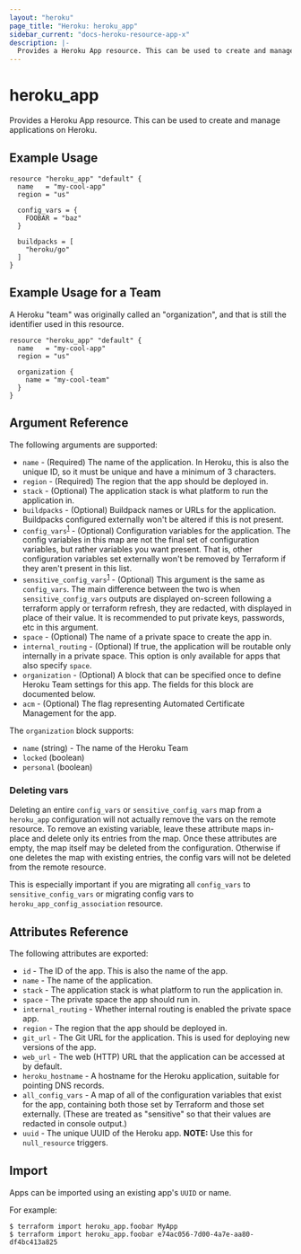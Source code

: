 ```yaml
---
layout: "heroku"
page_title: "Heroku: heroku_app"
sidebar_current: "docs-heroku-resource-app-x"
description: |-
  Provides a Heroku App resource. This can be used to create and manage applications on Heroku.
---
```


# heroku\_app

Provides a Heroku App resource. This can be used to create and manage applications on Heroku.

## Example Usage

```hcl
resource "heroku_app" "default" {
  name   = "my-cool-app"
  region = "us"

  config_vars = {
    FOOBAR = "baz"
  }

  buildpacks = [
    "heroku/go"
  ]
}
```

## Example Usage for a Team

A Heroku "team" was originally called an "organization", and that is still the identifier used in this resource.

```hcl
resource "heroku_app" "default" {
  name   = "my-cool-app"
  region = "us"

  organization {
    name = "my-cool-team"
  }
}
```

## Argument Reference

The following arguments are supported:

* `name` - (Required) The name of the application. In Heroku, this is also the
   unique ID, so it must be unique and have a minimum of 3 characters.
* `region` - (Required) The region that the app should be deployed in.
* `stack` - (Optional) The application stack is what platform to run the application
   in.
* `buildpacks` - (Optional) Buildpack names or URLs for the application.
     Buildpacks configured externally won't be altered if this is not present.
* `config_vars`<sup>[1](#deleting-vars)</sup> - (Optional) Configuration variables for the application.
     The config variables in this map are not the final set of configuration
     variables, but rather variables you want present. That is, other
     configuration variables set externally won't be removed by Terraform
     if they aren't present in this list.
* `sensitive_config_vars`<sup>[1](#deleting-vars)</sup> - (Optional) This argument is the same as `config_vars`.
     The main difference between the two is when `sensitive_config_vars` outputs
     are displayed on-screen following a terraform apply or terraform refresh,
     they are redacted, with <sensitive> displayed in place of their value.
     It is recommended to put private keys, passwords, etc in this argument.
* `space` - (Optional) The name of a private space to create the app in.
* `internal_routing` - (Optional) If true, the application will be routable
  only internally in a private space. This option is only available for apps
  that also specify `space`.
* `organization` - (Optional) A block that can be specified once to define
     Heroku Team settings for this app. The fields for this block are
     documented below.
* `acm` - (Optional) The flag representing Automated Certificate Management for the app.

The `organization` block supports:

* `name` (string) - The name of the Heroku Team
* `locked` (boolean)
* `personal` (boolean)

### Deleting vars

Deleting an entire `config_vars` or `sensitive_config_vars` map from a `heroku_app`
configuration will not actually remove the vars on the remote resource. To remove an existing variable,
leave these attribute maps in-place and delete only its entries from the map. Once these attributes are
empty, the map itself may be deleted from the configuration. Otherwise if one deletes the map with existing
entries, the config vars will not be deleted from the remote resource.

This is especially important if you are migrating all `config_vars` to `sensitive_config_vars` or migrating
config vars to `heroku_app_config_association` resource.

## Attributes Reference

The following attributes are exported:

* `id` - The ID of the app. This is also the name of the app.
* `name` - The name of the application.
* `stack` - The application stack is what platform to run the application
   in.
* `space` - The private space the app should run in.
* `internal_routing` - Whether internal routing is enabled the private space
  app.
* `region` - The region that the app should be deployed in.
* `git_url` - The Git URL for the application. This is used for
   deploying new versions of the app.
* `web_url` - The web (HTTP) URL that the application can be accessed
   at by default.
* `heroku_hostname` - A hostname for the Heroku application, suitable
   for pointing DNS records.
* `all_config_vars` - A map of all of the configuration variables that
    exist for the app, containing both those set by Terraform and those
    set externally. (These are treated as "sensitive" so that
    their values are redacted in console output.)
* `uuid` - The unique UUID of the Heroku app. **NOTE:** Use this for `null_resource` triggers.

## Import

Apps can be imported using an existing app's `UUID` or name.

For example:
```
$ terraform import heroku_app.foobar MyApp
$ terraform import heroku_app.foobar e74ac056-7d00-4a7e-aa80-df4bc413a825
```
